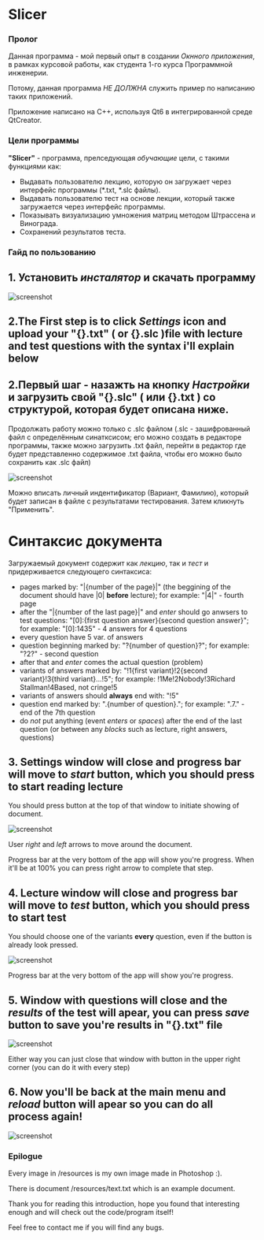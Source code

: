 # Slicer

### Пролог

Данная программа - мой первый опыт в создании _Окнного приложения_, в рамках курсовой работы, как студента 1-го курса Программной инженерии.

Потому, данная программа _НЕ ДОЛЖНА_ служить пример по написанию таких приложений.

Приложение написано на C++, используя Qt6 в интегрированной среде QtCreator.

### Цели программы

**"Slicer"** - программа, прелседующая _обучающие_ цели, с такими функциями как:
- Выдавать пользователю лекцию, которую он загружает через интерфейс программы (*.txt, *.slc файлы). 
- Выдавать пользователю тест на основе лекции, который также загружается через интерфейс программы.
- Показывать визуализацию умножения матриц методом Штрассена и Винограда.
- Сохранений результатов теста.

### Гайд по пользованию

## 1. Установить *инсталятор* и скачать программу 

![screenshot](https://github.com/dacsson/Slicer/blob/main/backg.jpg)

## 2.The First step is to click _Settings_ icon and upload your "{}.txt" ( or {}.slc )file with lecture and test questions with the syntax i'll explain below 
## 2.Первый шаг - назажть на кнопку _Настройки_ и загрузить свой "{}.slc" ( или {}.txt ) со структурой, которая будет описана ниже. 
Продолжать работу можно только с .slc файлом (.slc - зашифрованный файл с определённым синатксисом; его можно создать в редакторе программы, также можно загрузить .txt файл, перейти в редактор где будет представленно содержимое .txt файла, чтобы его можно было сохранить как .slc файл)

![screenshot](https://github.com/dacsson/Slicer/blob/main/settings.jpg)

Можно вписать личный индентификатор (Вариант, Фамилию), который будет записан в файле с результатами тестирования. Затем кликнуть "Применить".

# Синтаксис документа

Загружаемый документ содержит как _лекцию_, так и _тест_ и придерживается следующего синтаксиса:

- pages marked by: "|{number of the page}|" (the beggining of the document should have |0| **before** lecture); for example: "|4|" - fourth page
- after the "|{number of the last page}|" and _enter_ should go anwsers to test questions: "[0]:{first question answer}{second question answer}"; for example: "[0]:1435" - 4 answers for 4 questions
- every question have 5 var. of answers 
- question beginning marked by: "?{number of question}?"; for example: "?2?" - second question
- after that and _enter_ comes the actual question (problem) 
- variants of answers marked by: "!1{first variant}!2{second variant}!3{third variant}...!5"; for example: !1Me!2Nobody!3Richard Stallman!4Based, not cringe!5
- variants of answers should **always** end with: "!5"
- question end marked by: ".{number of question}."; for example: ".7." - end of the 7th question
- do *not* put anything (event _enters_ or _spaces_) after the end of the last question (or between any _blocks_ such as lecture, right answers, questions)

## 3. Settings window will close and progress bar will move to _start_ button, which you should press to start reading lecture

You should press button at the top of that window to initiate showing of document.

![screenshot](https://github.com/dacsson/Slicer/blob/main/start.jpg)

User _right_ and _left_ arrows to move around the document.

Progress bar at the very bottom of the app will show you're progress. When it'll be at 100% you can press right arrow to complete that step.

## 4. Lecture window will close and progress bar will move to _test_ button, which you should press to start test 

You should choose one of the variants **every** question, even if the button is already look pressed.

![screenshot](https://github.com/dacsson/Slicer/blob/main/question.jpg)

Progress bar at the very bottom of the app will show you're progress.

## 5. Window with questions will close and the _results_ of the test will apear, you can press _save_ button to save you're results in "{}.txt" file 

![screenshot](https://github.com/dacsson/Slicer/blob/main/results.jpg)

Either way you can just close that window with button in the upper right corner (you can do it with every step)

## 6. Now you'll be back at the main menu and _reload_ button will apear so you can do all process again! 

![screenshot](https://github.com/dacsson/Slicer/blob/main/reboot.jpg)

### Epilogue

Every image in /resources is my own image made in Photoshop :).

There is document /resources/text.txt which is an example document.

Thank you for reading this introduction, hope you found that interesting enough and will check out the code/program itself!

Feel free to contact me if you will find any bugs.


